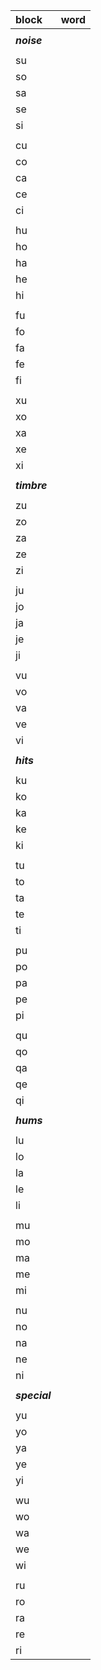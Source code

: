 |block|word|
|:---|:---|
|||
|***noise***||
|||
su|
so|
sa|
se|
si|
|||
cu|
co|
ca|
ce|
ci|
|||
hu|
ho|
ha|
he|
hi|
|||
fu|
fo|
fa|
fe|
fi|
|||
xu|
xo|
xa|
xe|
xi|
|||
|***timbre***||
|||
zu|
zo|
za|
ze|
zi|
|||
ju|
jo|
ja|
je|
ji|
|||
vu|
vo|
va|
ve|
vi|
|||
|***hits***||
|||
ku|
ko|
ka|
ke|
ki|
|||
tu|
to|
ta|
te|
ti|
|||
pu|
po|
pa|
pe|
pi|
|||
qu|
qo|
qa|
qe|
qi|
|||
|***hums***||
|||
lu|
lo|
la|
le|
li|
|||
mu|
mo|
ma|
me|
mi|
|||
nu|
no|
na|
ne|
ni|
|||
|***special***||
|||
yu|
yo|
ya|
ye|
yi|
|||
wu|
wo|
wa|
we|
wi|
|||
ru|
ro|
ra|
re|
ri|
